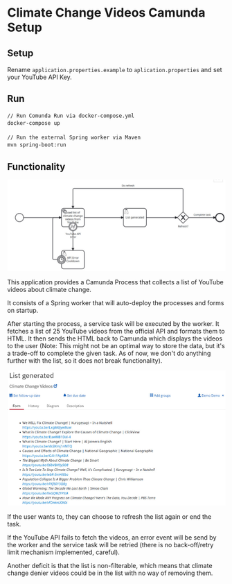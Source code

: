 # Climate Change Videos Camunda Setup

## Setup
Rename `application.properties.example` to `aplication.properties` and set your YouTube API Key.

## Run

```sh
// Run Comunda Run via docker-compose.yml
docker-compose up

// Run the external Spring worker via Maven
mvn spring-boot:run
```

## Functionality

![BPMN Diagram](docs/ClimateChangeBpmn.jpg)

This application provides a Camunda Process that collects a list of YouTube videos about climate change.

It consists of a Spring worker that will auto-deploy the processes and forms on startup.

After starting the process, a service task will be executed by the worker. It fetches a list of 25 YouTube videos from the official API and formats them to HTML. It then sends the HTML back to Camunda which displays the videos to the user (Note: This might not be an optimal way to store the data, but it's a trade-off to complete the given task. As of now, we don't do anything further with the list, so it does not break functionality).

![Backend List](docs/ClimateChangeGeneratedBackend.jpg)

If the user wants to, they can choose to refresh the list again or end the task.

If the YouTube API fails to fetch the videos, an error event will be send by the worker and the service task will be retried (there is no back-off/retry limit mechanism implemented, careful).

Another deficit is that the list is non-filterable, which means that climate change denier videos could be in the list with no way of removing them.